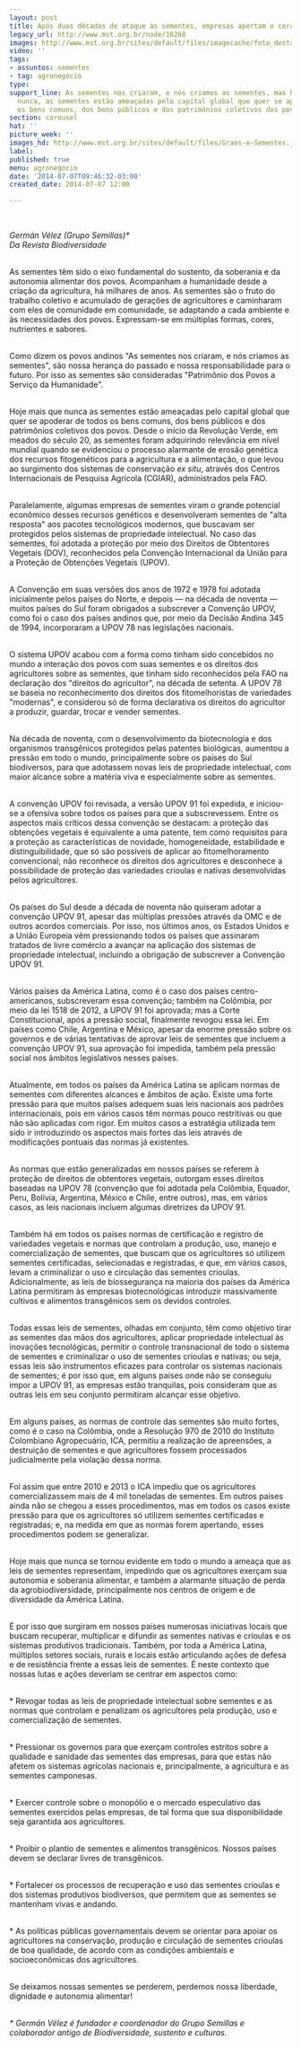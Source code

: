 ```yaml
---
layout: post
title: Após duas décadas de ataque às sementes, empresas apertam o cerco
legacy_url: http://www.mst.org.br/node/16268
images: http://www.mst.org.br/sites/default/files/imagecache/foto_destaque/Graos-e-Sementes.jpg
video: ''
tags:
- assuntos: sementes
- tag: agronegócio
type: 
support_line: As sementes nos criaram, e nós criamos as sementes, mas hoje, mais que
  nunca, as sementes estão ameaçadas pelo capital global que quer se apoderar de todos
  os bens comuns, dos bens públicos e dos patrimônios coletivos dos povos.
section: carousel
hat: ''
picture_week: ''
images_hd: http://www.mst.org.br/sites/default/files/Graos-e-Sementes.jpg
label: 
published: true
menu: agronegócio
date: '2014-07-07T09:46:32-03:00'
created_date: 2014-07-07 12:00

---
```

<p>&nbsp;</p><p><em>Germán Vélez (Grupo Semillas)*<br>Da Revista Biodiversidade</em></p><p><br>As sementes têm sido o eixo fundamental do sustento, da soberania e da autonomia alimentar dos povos. Acompanham a humanidade desde a criação da agricultura, há milhares de anos. As sementes são o fruto do trabalho coletivo e acumulado de gerações de agricultores e caminharam com eles de comunidade em comunidade, se adaptando a cada ambiente e às necessidades dos povos. Expressam-se em múltiplas&nbsp;formas, cores, nutrientes e sabores.</p><p><br>Como dizem os povos andinos "As sementes nos criaram, e nós criamos as sementes", são nossa herança do passado e nossa responsabilidade para o futuro. Por isso as sementes são consideradas "Patrimônio dos Povos a Serviço da Humanidade".&nbsp;</p><p><br>Hoje mais que nunca as sementes estão ameaçadas pelo capital global que quer se apoderar de todos os bens comuns, dos bens públicos e dos patrimônios coletivos dos povos. Desde o início da Revolução Verde, em meados do século 20, as sementes foram adquirindo relevância em nível mundial quando se evidenciou o processo alarmante de erosão genética dos recursos fitogenéticos para a agricultura e a alimentação, o que levou ao surgimento dos sistemas de conservação&nbsp;<em>ex situ</em>, através dos Centros Internacionais de Pesquisa Agrícola (CGIAR), administrados pela FAO.</p><p><br> Paralelamente, algumas empresas de sementes viram o grande potencial econômico desses recursos genéticos e desenvolveram sementes de "alta resposta" aos pacotes tecnológicos modernos, que buscavam ser protegidos pelos sistemas de propriedade intelectual. No caso das sementes, foi adotada a proteção por meio dos Direitos de Obtentores Vegetais (DOV), reconhecidos pela Convenção Internacional da União para a Proteção de Obtenções Vegetais (UPOV).</p><p><br>A Convenção em suas versões dos anos de 1972 e 1978 foi adotada inicialmente pelos países do Norte, e depois — na década de noventa — muitos países do Sul foram obrigados a subscrever a Convenção UPOV, como foi o caso dos países andinos que, por meio da Decisão Andina 345 de 1994, incorporaram a UPOV 78 nas legislações nacionais.</p><p><br>O sistema UPOV acabou com a forma como tinham sido concebidos no mundo a interação dos povos com suas sementes e os direitos dos agricultores sobre as sementes, que tinham sido reconhecidos pela FAO na declaração dos "direitos do agricultor", na década de setenta. A UPOV 78 se baseia no reconhecimento dos direitos dos fitomelhoristas de variedades "modernas", e considerou só de forma declarativa os direitos do agricultor a produzir, guardar, trocar e vender sementes.</p><p><br>Na década de noventa, com o desenvolvimento da biotecnologia e dos organismos transgênicos protegidos pelas patentes biológicas, aumentou a pressão em todo o mundo, principalmente sobre os países do Sul biodiversos, para que adotassem novas leis de propriedade intelectual, com maior alcance sobre a matéria viva e especialmente sobre as sementes.</p><p><br>A convenção UPOV foi revisada, a versão UPOV 91 foi expedida, e iniciou-se a ofensiva sobre todos os países para que a subscrevessem. Entre os aspectos mais críticos dessa convenção se destacam: a proteção das obtenções vegetais é equivalente a uma patente, tem como requisitos para a proteção as características de&nbsp;novidade, homogeneidade, estabilidade e distinguibilidade, que só são possíveis de aplicar ao fitomelhoramento convencional; não reconhece os direitos dos agricultores e desconhece a possibilidade de proteção das variedades crioulas e nativas desenvolvidas pelos agricultores.</p><p><br>Os países do Sul desde a década de noventa não quiseram adotar a convenção UPOV 91, apesar das múltiplas pressões através da OMC e de outros acordos comerciais. Por isso, nos últimos anos, os Estados Unidos e a União Europeia vêm pressionando todos os países que assinaram tratados de livre comércio a avançar na aplicação dos sistemas de propriedade intelectual, incluindo a obrigação de subscrever a Convenção UPOV 91.</p><p><br>Vários países da América Latina, como é o caso dos países centro-americanos, subscreveram essa convenção; também na Colômbia, por meio da lei 1518 de 2012, a UPOV 91 foi aprovada; mas a Corte Constitucional, após a pressão social, finalmente revogou essa lei. Em países como&nbsp;Chile, Argentina e México, apesar da enorme pressão sobre os governos e de várias tentativas de aprovar leis de sementes que incluem a convenção UPOV 91, sua aprovação foi impedida, também pela pressão social nos âmbitos legislativos nesses países.</p><p><br>Atualmente, em todos os países da América Latina se aplicam normas de sementes com diferentes alcances e âmbitos de ação. Existe uma forte pressão para que muitos países adequem suas leis nacionais aos padrões internacionais, pois em vários casos têm normas pouco restritivas ou que não são aplicadas com rigor. Em muitos casos a estratégia utilizada tem sido ir introduzindo os aspectos mais fortes das leis através de modificações pontuais das normas já existentes.</p><p><br>As normas que estão generalizadas em nossos países se referem à proteção de direitos de obtentores vegetais, outorgam esses direitos baseadas na UPOV 78 (convenção que foi adotada pela Colômbia, Equador, Peru, Bolívia, Argentina, México e Chile, entre outros), mas, em vários casos, as leis nacionais incluem algumas diretrizes da UPOV 91.</p><p><br>Também há em todos os países normas de certificação e registro de variedades vegetais e normas que controlam a produção, uso, manejo e comercialização de sementes, que buscam que os agricultores só utilizem sementes certificadas, selecionadas e registradas, e que, em vários casos, levam a criminalizar o uso e circulação das sementes crioulas. Adicionalmente, as leis de biossegurança na maioria dos países da América Latina permitiram às empresas biotecnológicas introduzir massivamente cultivos e alimentos transgênicos sem os devidos controles.</p><p><br>Todas essas leis de sementes, olhadas em conjunto, têm como objetivo tirar as sementes das mãos dos agricultores, aplicar propriedade intelectual às inovações tecnológicas, permitir o controle transnacional de todo o sistema de sementes e criminalizar o uso de sementes crioulas e nativas; ou seja, essas leis são instrumentos eficazes para controlar os sistemas nacionais de sementes; é por isso que, em alguns países onde não se conseguiu impor a UPOV 91, as empresas estão tranquilas, pois consideram que as outras leis em seu conjunto permitiram alcançar esse objetivo.</p><p><br>Em alguns países, as normas de controle das sementes são muito fortes, como é o caso na Colômbia, onde a Resolução 970 de 2010 do Instituto Colombiano Agropecuário, ICA, permitiu a realização de apreensões, a destruição de sementes e que agricultores fossem processados judicialmente pela violação dessa norma.</p><p><br>Foi assim que entre 2010 e 2013 o ICA impediu que os agricultores comercializassem mais de 4 mil toneladas de sementes. Em outros países ainda não se chegou a esses procedimentos, mas em todos os casos existe pressão para que os agricultores só utilizem sementes certificadas e registradas; e, na medida em que as normas forem apertando, esses procedimentos podem se generalizar.</p><p><br>Hoje mais que nunca se tornou evidente em todo o mundo a ameaça que as leis de sementes representam, impedindo que os agricultores exerçam sua autonomia e soberania alimentar, e também a alarmante situação de perda da agrobiodiversidade, principalmente nos centros de origem e de diversidade da América Latina.</p><p><br>É por isso que surgiram em nossos países numerosas iniciativas locais que buscam recuperar, multiplicar e difundir as sementes nativas e crioulas e os sistemas produtivos tradicionais. Também, por toda a América Latina, múltiplos setores sociais, rurais e locais estão articulando ações de defesa e de resistência frente a essas leis de sementes. É neste contexto que nossas lutas e ações deveriam se centrar em aspectos como:</p><p><br>* Revogar todas as leis de propriedade intelectual sobre sementes e as normas que controlam e penalizam os agricultores pela produção, uso e comercialização de sementes.</p><p><br>* Pressionar os governos para que exerçam controles estritos sobre a qualidade e sanidade das sementes das empresas, para que estas não afetem os sistemas agrícolas nacionais e, principalmente, a agricultura e as sementes camponesas.</p><p><br>* Exercer controle sobre o monopólio e o mercado especulativo das sementes exercidos pelas empresas, de tal forma que sua disponibilidade seja garantida aos agricultores.</p><p><br>* Proibir o plantio de sementes e alimentos transgênicos. Nossos países devem se declarar livres de transgênicos.</p><p><br>* Fortalecer os processos de recuperação e uso das sementes crioulas e dos sistemas produtivos biodiversos, que permitem que as sementes se mantenham vivas e andando.</p><p><br>* As políticas públicas governamentais devem se orientar para apoiar os agricultores na conservação, produção e circulação de sementes crioulas de boa qualidade, de acordo com as condições ambientais e socioeconômicas dos agricultores.</p><p><br>Se deixamos nossas sementes se perderem, perdemos nossa liberdade, dignidade e autonomia alimentar!</p><p><br><em>* Germán Vélez é fundador e coordenador do Grupo Semillas e colaborador antigo de&nbsp;</em><em>Biodiversidade, sustento e culturas.</em></p><p><em>&nbsp;</em></p>
